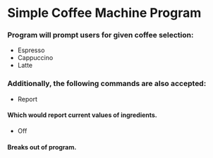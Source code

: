 # Simple Coffee Machine Program
### Program will prompt users for given coffee selection:
- Espresso
- Cappuccino
- Latte

### Additionally, the following commands are also accepted:
- Report
#### Which would report current values of ingredients.

- Off
#### Breaks out of program.

